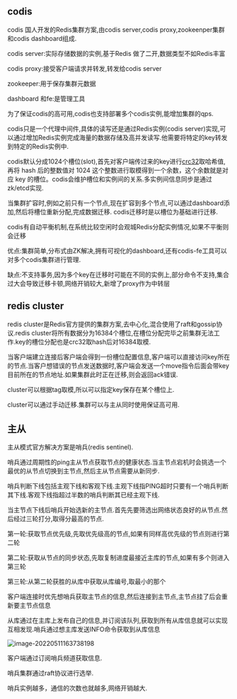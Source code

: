 ## codis 

codis 国人开发的Redis集群方案,由codis server,codis proxy,zookeenper集群和codis dashboard组成.

codis server:实际存储数据的实例,基于Redis 做了二开,数据类型不如Redis丰富

codis proxy:接受客户端请求并转发,转发给codis server

zookeeper:用于保存集群元数据

dashboard 和fe:是管理工具

为了保证codis的高可用,codis也支持部署多个codis实例,能增加集群的qps.

codis只是一个代理中间件,具体的读写还是通过Redis实例(codis server)实现,可以通过增加Redis实例完成海量的数据存储及高并发读写.他需要将特定的key转发到特定的Redis实例中.

codis默认分成1024个槽位(slot),首先对客户端传过来的key进行[crc32](https://www.cnblogs.com/masonzhang/p/10261855.html)取哈希值,再将 hash 后的整数值对 1024 这个整数进行取模得到一个余数，这个余数就是对应 key 的槽位。codis会维护槽位和实例间的关系.多实例间信息同步是通过zk/etcd实现.

当集群扩容时,例如之前只有一个节点,现在扩容到多个节点,可以通过dashboard添加,然后将槽位重新分配,完成数据迁移. codis迁移时是以槽位为基础进行迁移.

codis有自动平衡机制,在系统比较空闲时会观城Redis分配实例情况,如果不平衡则会迁移

优点:集群简单,分布式由ZK解决,拥有可视化的dashboard,还有codis-fe工具可以对多个codis集群进行管理.

缺点:不支持事务,因为多个key在迁移时可能在不同的实例上,部分命令不支持,集合过大会导致迁移卡顿,网络开销较大,新增了proxy作为中转层

## redis cluster

redis cluster是Redis官方提供的集群方案,去中心化,混合使用了raft和gossip协议.redis cluster将所有数据分为16384个槽位,在槽位分配完毕之前集群无法工作.key的槽位分配也是crc32取hash后对16384取模.

当客户端建立连接后客户端会得到一份槽位配置信息,客户端可以直接访问key所在的节点.当客户想错误的节点发送数据时,客户端会发送一个move指令后面会带key目前所在的节点地址.如果集群此时正在迁移,则会返回ack错误.

cluster可以根据tag取模,所以可以指定key保存在某个槽位上.

cluster可以通过手动迁移.集群可以与主从同时使用保证高可用.

## 主从

主从模式官方解决方案是哨兵(redis sentinel).

哨兵通过周期性的ping主从节点获取节点的健康状态.当主节点宕机时会挑选一个最优的从节点切换到主节点,然后主从节点需要从新同步.

哨兵判断下线包括主观下线和客观下线.主观下线指PING超时只要有一个哨兵判断其下线.客观下线指超过半数的哨兵判断其已经主观下线.

当主节点下线后哨兵开始选新的主节点.首先先要筛选出网络状态良好的从节点.然后经过三轮打分,取得分最高的节点.

第一轮:获取节点优先级,先取优先级高的节点,如果有同样高优先级的节点则进行第二轮

第二轮:获取从节点的同步状态,先取复制进度最接近主库的节点,如果有多个则进入第三轮

第三轮:从第二轮获胜的从库中获取从库编号,取最小的那个



客户端连接时优先想哨兵获取主节点的信息,然后连接到主节点,主节点挂了后会重新要主节点信息

从库通过在主库上发布自己的信息,并订阅该队列,获取到所有从库信息就可以实现互相发现.哨兵通过想主库发送INFO命令获取到从库信息

![image-20220511163738198](C:\Users\Administrator\AppData\Roaming\Typora\typora-user-images\image-20220511163738198.png)

客户端通过订阅哨兵频道获取信息.



哨兵集群通过raft协议进行选举.

哨兵实例越多，通信的次数也就越多,网络开销越大.







